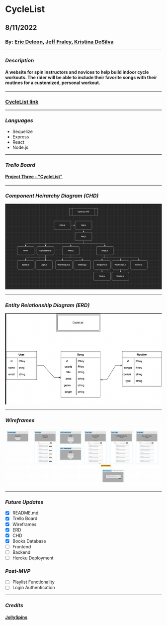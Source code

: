 # CycleList
## 8/11/2022
### By: [Eric Deleon](https://github.com/132E), [Jeff Fraley](https://github.com/frank-booth), [Kristina DeSilva](https://github.com/kavdesilva)

***

### *Description*
#### A website for spin instructors and novices to help build indoor cycle workouts. The rider will be able to include their favorite songs with their routines for a customized, personal workout.

***

### [CycleList link]()

***

### *Languages*
* Sequelize
* Express
* React
* Node.js

***

### *Trello Board*
#### [Project Three - "CycleList"](https://trello.com/b/1N4S1Jx8/cyclelist)

***

### *Component Heirarchy Diagram (CHD)*
![Image](CycleList_CHD_v.2.png)

***

### *Entity Relationship Diagram (ERD)*
![Image](CyleList_ERD.png)

***

### *Wireframes*
![image](CycleList_Wireframes.png)

***

### *Future Updates*
- [x] README.md
- [x] Trello Board
- [x] Wireframes
- [x] ERD
- [x] CHD
- [x] Books Database
- [ ] Frontend
- [ ] Backend
- [ ] Heroku Deployment

### *Post-MVP*
- [ ] Playlist Functionality
- [ ] Login Authentication

***

### *Credits*
#### [JollySpins](https://jollyspins.wordpress.com/)